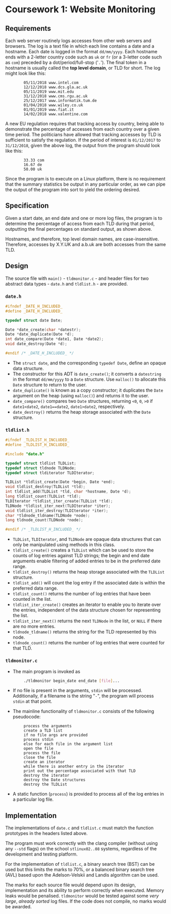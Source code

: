 # Coursework 1: Website Monitoring


## Requirements

Each web server routinely logs accesses from other web servers and browsers. The log is a text file in which each line contains a date and a hostname. Each date is logged in the format `dd/mm/yyyy`. Each hostname ends with a 2-letter country code such as `uk` or `fr` (or a 3-letter code such as `com`) preceded by a dot/period/full-stop ('`.`'). The final token in a hostname is usually called the **top level domain**, or TLD for short. The log might look like this:

```
        05/11/2018 www.intel.com
        12/12/2018 www.dcs.gla.ac.uk
        05/11/2019 www.mit.edu
        31/12/2018 www.cms.rgu.ac.uk
        25/12/2017 www.informatik.tum.de
        01/04/2018 www.wiley.co.uk
        01/01/2019 www.fiat.it
        14/02/2018 www.valentine.com
```

A new EU regulation requires that tracking access by country, being able to demonstrate the percentage of accesses from each country over a given time period. The politicians have allowed that tracking accesses by TLD is sufficient to satisfy the regulation. If the period of interest is `01/12/2017` to `31/12/2018`, given the above log, the output from the program should look like this:

```
        33.33 com
        16.67 de
        50.00 uk
```

Since the program is to execute on a Linux platform, there is no requirement that the summary statistics be output in any particular order, as we can pipe the output of the program into sort to yield the ordering desired.


## Specification

Given a start date, an end date and one or more log files, the program is to determine the percentage of access from each TLD during that period, outputting the final percentages on standard output, as shown above.

Hostnames, and therefore, top level domain names, are case-insensitive. Therefore, accesses by X.Y.UK and a.b.uk are both accesses from the same TLD.


## Design

The source file with `main()` - `tldmonitor.c` - and header files for two abstract data types - `date.h` and `tldlist.h` - are provided.

### `date.h`

```c
#ifndef _DATE_H_INCLUDED_
#define _DATE_H_INCLUDED_

typedef struct date Date;

Date *date_create(char *datestr);
Date *date_duplicate(Date *d);
int date_compare(Date *date1, Date *date2);
void date_destroy(Date *d);

#endif /* _DATE_H_INCLUDED_ */
```

* The `struct date`, and the corresponding `typedef Date`, define an opaque data structure.
* The constructor for this ADT is `date_create()`; it converts a `datestring` in the format `dd/mm/yyyy` to a `Date` structure. Use `malloc()` to allocate this `Date` structure to return to the user.
* `date_duplicate()` is known as a copy constructor; it duplicates the `Date` argument on the heap (using `malloc()`) and returns it to the user.
* `date_compare()` compares two `Date` structures, returning `<0`, `0`, `>0` if `date1<date2`, `date1==date2`, `date1>date2`, respectively.
* `date_destroy()` returns the heap storage associated with the `Date` structure.

### `tldlist.h`

```c
#ifndef _TLDLIST_H_INCLUDED_
#define _TLDLIST_H_INCLUDED_

#include "date.h"

typedef struct tldlist TLDList;
typedef struct tldnode TLDNode;
typedef struct tlditerator TLDIterator;

TLDList *tldlist_create(Date *begin, Date *end);
void tldlist_destroy(TLDList *tld);
int tldlist_add(TLDList *tld, char *hostname, Date *d);
long tldlist_count(TLDList *tld);
TLDIterator *tldlist_iter_create(TLDList *tld);
TLDNode *tldlist_iter_next(TLDIterator *iter);
void tldlist_iter_destroy(TLDIterator *iter);
char *tldnode_tldname(TLDNode *node);
long tldnode_count(TLDNode *node);

#endif /* _TLDLIST_H_INCLUDED_ */
```

* `TLDList`, `TLDIterator`, and `TLDNode` are opaque data structures that can only be manipulated using methods in this class.
* `tldlist_create()` creates a `TLDList` which can be used to store the counts of log entries against TLD strings; the begin and end date arguments enable filtering of added entries to be in the preferred date range.
* `tldlist_destroy()` returns the heap storage associated with the `TLDList` structure.
* `tldlist_add()` will count the log entry if the associated date is within the preferred data range.
* `tldlist_count()` returns the number of log entries that have been  counted in the list.
* `tldlist_iter_create()` creates an iterator to enable you to iterate over the entries, independent of the data structure chosen for representing the list.
* `tldlist_iter_next()` returns the next `TLDNode` in the list, or `NULL` if there are no more entries.
* `tldnode_tldname()` returns the string for the TLD represented by this node.
* `tldnode_count()` returns the number of log entries that were counted for that TLD.

### `tldmonitor.c`

* The main program is invoked as
```sh
        ./tldmonitor begin_date end_date [file]...
```

* If no file is present in the arguments, `stdin` will be processed. Additionally, if a filename is the string "`-`", the program will process `stdin` at that point.

* The mainline functionality of `tldmonitor.c` consists of the following pseudocode:
```
        process the arguments
        create a TLD list
        if no file args are provided
        process stdin
        else for each file in the argument list
        open the file
        process the file
        close the file
        create an iterator
        while there is another entry in the iterator
        print out the percentage associated with that TLD
        destroy the iterator
        destroy the Date structures
        destroy the TLDList
```

* A static function (`process`) is provided to process all of the log entries in a particular log file.


## Implementation

The implementations of `date.c` and `tldlist.c` must match the function prototypes in the headers listed above.

The program must work correctly with the clang compiler (without using any `--std` flags) on the school `stlinux02..08` systems, regardless of the development and testing platform.

For the implementation of `tldlist.c`, a binary search tree (BST) can be used but this limits the marks to 70%, or a balanced binary search tree (AVL) based upon the Adelson-Velskii and Landis algorithm can be used.

The marks for each source file would depend upon its design, implementation and its ability to perform correctly when executed. Memory leaks would be penalised. `tldmonitor` would be tested against some *very large*, *already sorted* log files. If the code does not compile, no marks would be awarded.